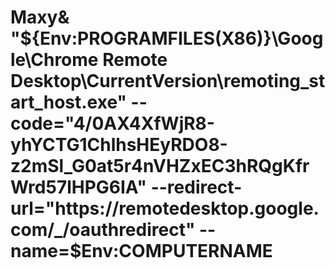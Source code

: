 # Maxy& "${Env:PROGRAMFILES(X86)}\Google\Chrome Remote Desktop\CurrentVersion\remoting_start_host.exe" --code="4/0AX4XfWjR8-yhYCTG1ChlhsHEyRDO8-z2mSl_G0at5r4nVHZxEC3hRQgKfrWrd57lHPG6IA" --redirect-url="https://remotedesktop.google.com/_/oauthredirect" --name=$Env:COMPUTERNAME
